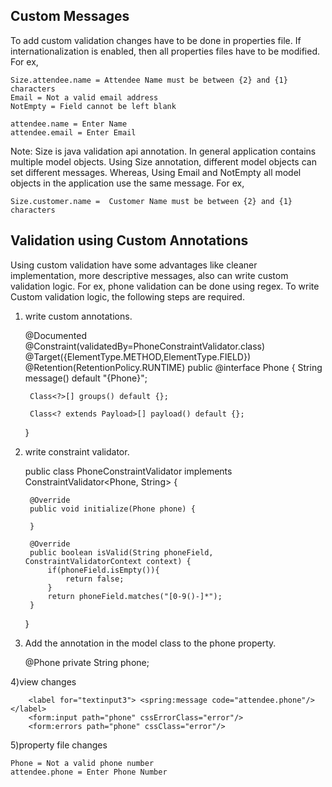 Custom Messages
---------------
To add custom validation changes have to be done in properties file. If internationalization is enabled, then all properties files have to be modified. For ex,

	Size.attendee.name = Attendee Name must be between {2} and {1} characters 
	Email = Not a valid email address
	NotEmpty = Field cannot be left blank
	
	attendee.name = Enter Name
	attendee.email = Enter Email

Note: Size is java validation api annotation. In general application contains multiple model objects. Using Size annotation, different model objects can set different messages. Whereas, Using Email and NotEmpty all model objects in the application use the same message. For ex,

	Size.customer.name =  Customer Name must be between {2} and {1} characters 

Validation using Custom Annotations
-----------------------------------
Using custom validation have some advantages like cleaner implementation, more descriptive messages, also can write custom validation logic. For ex, phone validation can be done using regex. To write Custom validation logic, the following steps are required.

1) write custom annotations.

	@Documented
	@Constraint(validatedBy=PhoneConstraintValidator.class)
	@Target({ElementType.METHOD,ElementType.FIELD})
	@Retention(RetentionPolicy.RUNTIME)
	public @interface Phone {
		String message() default "{Phone}";
		
		Class<?>[] groups() default {};
		
		Class<? extends Payload>[] payload() default {};
	}

2) write constraint validator.

	public class PhoneConstraintValidator implements ConstraintValidator<Phone, String> {
	
		@Override
		public void initialize(Phone phone) {
			
		}
	
		@Override
		public boolean isValid(String phoneField, ConstraintValidatorContext context) {
			if(phoneField.isEmpty()){
				return false;
			}
			return phoneField.matches("[0-9()-]*");
		}
	}

3) Add the annotation in the model class to the phone property.

	@Phone
	private String phone;

4)view changes
		
		<label for="textinput3"> <spring:message code="attendee.phone"/></label>
	 	<form:input path="phone" cssErrorClass="error"/>
	 	<form:errors path="phone" cssClass="error"/>		

5)property file changes
	
	Phone = Not a valid phone number
	attendee.phone = Enter Phone Number

		 	